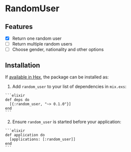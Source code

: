 # RandomUser

## Features

- [x] Return one random user
- [ ] Return multiple random users
- [ ] Choose gender, nationality and other options

## Installation

If [available in Hex](https://hex.pm/docs/publish), the package can be installed as:

  1. Add `random_user` to your list of dependencies in `mix.exs`:

    ```elixir
    def deps do
      [{:random_user, "~> 0.1.0"}]
    end
    ```

  2. Ensure `random_user` is started before your application:

    ```elixir
    def application do
      [applications: [:random_user]]
    end
    ```

